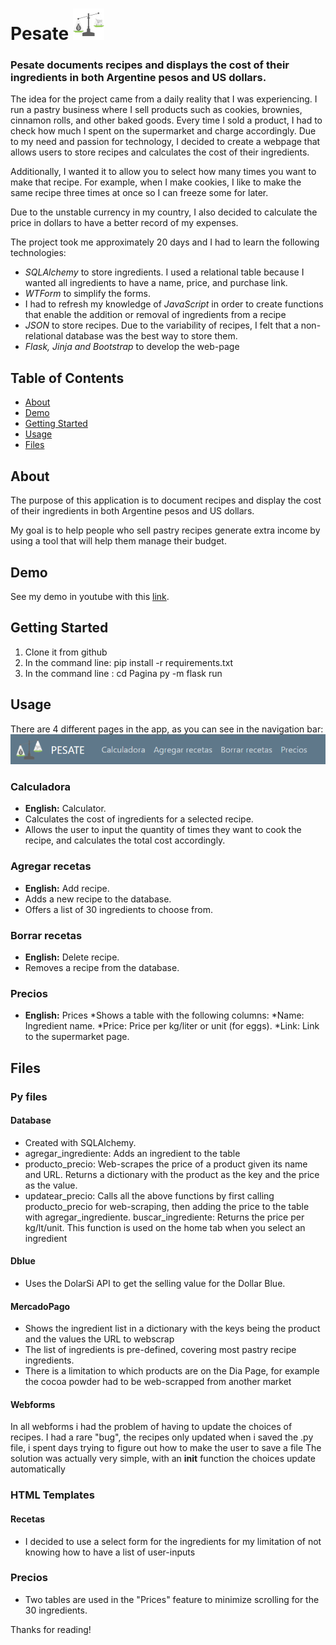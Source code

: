 
# Pesate  ![hola](Pagina/static/Logo-png3.png)
### Pesate documents recipes and displays the cost of their ingredients in both Argentine pesos and US dollars.

The idea for the project came from a daily reality that I was experiencing. I run a pastry business where I sell products such as cookies, brownies, cinnamon rolls, and other baked goods. Every time I sold a product, I had to check how much I spent on the supermarket and charge accordingly. Due to my need and passion for technology, I decided to create a webpage that allows users to store recipes and calculates the cost of their ingredients. 

Additionally, I wanted it to allow you to select how many times you want to make that recipe. For example, when I make cookies, I like to make the same recipe three times at once so I can freeze some for later.

Due to the unstable currency in my country, I also decided to calculate the price in dollars to have a better record of my expenses.

The project  took me approximately 20 days and I had to learn the following technologies:

* *SQLAlchemy* to store ingredients. I used a relational table because I wanted all ingredients to have a name, price, and purchase link.
* *WTForm* to simplify the forms.
* I had to refresh my knowledge of *JavaScript* in order to create functions that enable the addition or removal of ingredients from a recipe
* *JSON* to store recipes. Due to the variability of recipes, I felt that a non-relational database was the best way to store them.
* *Flask,  Jinja and Bootstrap* to develop the web-page 
## Table of Contents

- [About](#about)
- [Demo](#demo) 
- [Getting Started](#getting_started)
- [Usage](#usage)
- [Files](#files)

## About
The purpose of this application is to document recipes and display the cost of their ingredients in both Argentine pesos and US dollars.


My goal is to help people who sell pastry recipes generate extra income by using a tool that will help them manage their budget.



## Demo

See my demo in youtube with this [link](https://youtu.be/9vpQ5jjcg7Q).

## Getting Started
1. Clone it from github
2. In the command line:
        pip install -r requirements.txt 
3. In the command line :
    cd Pagina
    py -m flask run 

## Usage
There are 4 different pages in the app, as you can see in the navigation bar:
    ![Navbar](Pagina/static/NavBar.png)


 ### Calculadora
 * **English:** Calculator.
 * Calculates the cost of ingredients for a selected recipe.
 * Allows the user to input the quantity of times they want to cook the recipe, and calculates the total cost accordingly.




### Agregar recetas
* **English:** Add recipe.
* Adds a new recipe to the database.
* Offers a list of 30 ingredients to choose from.






### Borrar recetas
 * **English:** Delete recipe.
* Removes a recipe from the database.


### Precios
* **English:** Prices
*Shows a table with the following columns:
    *Name: Ingredient name.
    *Price: Price per kg/liter or unit (for eggs).
    *Link: Link to the supermarket page.


## Files

### Py files
#### Database
* Created with SQLAlchemy. 
* agregar_ingrediente: Adds an ingredient to the table
* producto_precio:  Web-scrapes the price of a product given its name and URL. Returns a dictionary with the product as the key and the price as the value.
* updatear_precio: Calls all the above functions by first calling producto_precio for web-scraping, then adding the price to the table with agregar_ingrediente.
buscar_ingrediente: Returns the price per kg/lt/unit. This function is used on the home tab when you select an ingredient
#### Dblue
* Uses the DolarSi API to get the selling value for the Dollar Blue.

#### MercadoPago
* Shows the ingredient list in a dictionary with the keys being the product and the values the URL to webscrap
* The list of ingredients is pre-defined, covering most pastry recipe ingredients.
* There is a limitation to which products are on the Dia Page, for example the cocoa powder had to be web-scrapped from another market



#### Webforms
In all webforms i had the problem of having to update the choices of recipes. I had a rare "bug", the recipes only updated when i saved the .py file, i spent days trying to figure out how to make the user to save a file
The solution was actually very simple, with an __init__ function the choices update automatically

### HTML Templates

#### Recetas
* I decided to use a select form for the ingredients for my limitation of not knowing how to have a list of user-inputs 

### Precios
* Two tables are used in the "Prices" feature to minimize scrolling for the 30 ingredients.


Thanks for reading!





